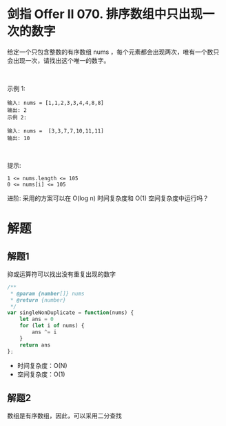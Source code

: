 # 剑指 Offer II 070. 排序数组中只出现一次的数字
给定一个只包含整数的有序数组 nums ，每个元素都会出现两次，唯有一个数只会出现一次，请找出这个唯一的数字。

 

示例 1:
```
输入: nums = [1,1,2,3,3,4,4,8,8]
输出: 2
示例 2:

输入: nums =  [3,3,7,7,10,11,11]
输出: 10
```

 

提示:
```
1 <= nums.length <= 105
0 <= nums[i] <= 105
```

进阶: 采用的方案可以在 O(log n) 时间复杂度和 O(1) 空间复杂度中运行吗？


# 解题
## 解题1
抑或运算符可以找出没有重复出现的数字
```js
/**
 * @param {number[]} nums
 * @return {number}
 */
var singleNonDuplicate = function(nums) {
    let ans = 0
    for (let i of nums) {
        ans ^= i
    }
    return ans
};
```
- 时间复杂度：O(N)
- 空间复杂度：O(1)

## 解题2
数组是有序数组，因此，可以采用二分查找
